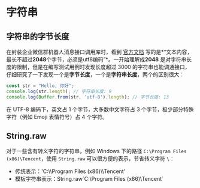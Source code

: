 # 字符串

## 字符串的字节长度

在封装企业微信群机器人消息接口调用库时，看到 [官方文档](https://developer.work.weixin.qq.com/document/path/91770) 写的是*“文本内容，最长不超过**2048**个字节，必须是utf8编码”*。一开始理解成**2048** 是对字符串长度的限制，但是在编写测试用例时发现长度超过 3000 的字符串也能调通接口，仔细研究了一下发现一个是**字节长度**，一个是**字符串长度**，两个的区别很大：

```js
const str = "Hello, 你好";
console.log(str.length); // 字符串长度: 9
console.log(Buffer.from(str, 'utf-8').length); // 字节长度: 13
```

在 UTF-8 编码下，英文占 1 个字节，大多数中文字符占 3 个字节，极少部分特殊字符（例如 Emoji 表情符号）占 4 个字符。

## String.raw

对于一些含有转义字符的字符串，例如 Windows 下的路径 `C:\Program Files (x86)\Tencent`，使用 `String.raw` 可以很方便的表示，节省转义字符 `\`：

- 传统表示：'C:\\\\Program Files (x86)\\\\Tencent'
- 模板字符串表示：String.raw\`C:\Program Files (x86)\Tencent\`